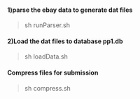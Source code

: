 #### 1)parse the ebay data to generate dat files
>sh runParser.sh

#### 2)Load the dat files to database pp1.db
>sh loadData.sh

#### Compress files for submission
>sh compress.sh

